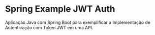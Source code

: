 # Spring Example JWT Auth
Aplicação Java com Spring Boot para exemplificar a Implementação de Autenticação com Token JWT em uma API.
